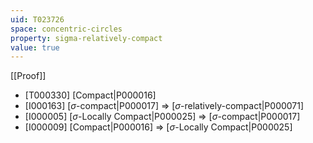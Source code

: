 ```yaml
---
uid: T023726
space: concentric-circles
property: sigma-relatively-compact
value: true
---
```

[[Proof]]

* [T000330] [Compact|P000016]
* [I000163] [$\sigma$-compact|P000017] => [$\sigma$-relatively-compact|P000071]
* [I000005] [$\sigma$-Locally Compact|P000025] => [$\sigma$-compact|P000017]
* [I000009] [Compact|P000016] => [$\sigma$-Locally Compact|P000025]

